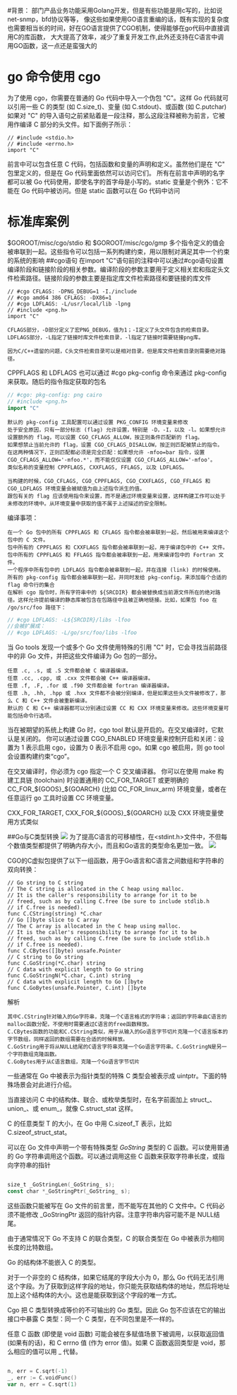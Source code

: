 #背景：
    部门产品业务功能采用Golang开发，但是有些功能是用c写的，比如说net-snmp，bfd协议等等，
	像这些如果使用GO语言重编的话，既有实现的复杂度也需要相当长的时间，好在GO语言提供了CGO机制，使得能够在go代码中直接调用C的库函数，
	大大提高了效率，减少了重复开发工作,此外还支持在C语言中调用GO函数，这一点还是蛮强大的

# go 命令使用 cgo  
为了使用 cgo，你需要在普通的 Go 代码中导入一个伪包 "C"。这样 Go 代码就可以引用一些 C 的类型 (如 C.size_t)、变量 (如 C.stdout)、或函数 (如 C.putchar)
如果对 "C" 的导入语句之前紧贴着是一段注释，那么这段注释被称为前言，它被用作编译 C 部分的头文件。如下面例子所示：
```shell script
// #include <stdio.h>
// #include <errno.h>
import "C"
```
前言中可以包含任意 C 代码，包括函数和变量的声明和定义。虽然他们是在 "C" 包里定义的，但是在 Go 代码里面依然可以访问它们。
所有在前言中声明的名字都可以被 Go 代码使用，即使名字的首字母是小写的。static 变量是个例外：它不能在 Go 代码中被访问。但是 static 函数可以在 Go 代码中访问
# 标准库案例
$GOROOT/misc/cgo/stdio 和 $GOROOT/misc/cgo/gmp
多个指令定义的值会被串联到一起。这些指令可以包括一系列构建约束，用以限制对满足其中一个约束的系统的影响
##cgo语句
在import "C"语句前的注释中可以通过#cgo语句设置编译阶段和链接阶段的相关参数。编译阶段的参数主要用于定义相关宏和指定头文件检索路径。链接阶段的参数主要是指定库文件检索路径和要链接的库文件
```shell script
// #cgo CFLAGS: -DPNG_DEBUG=1 -I./include
// #cgo amd64 386 CFLAGS: -DX86=1
// #cgo LDFLAGS: -L/usr/local/lib -lpng
// #include <png.h>
import "C"
```
    CFLAGS部分，-D部分定义了宏PNG_DEBUG，值为1；-I定义了头文件包含的检索目录。LDFLAGS部分，-L指定了链接时库文件检索目录，-l指定了链接时需要链接png库。
    
    因为C/C++遗留的问题，C头文件检索目录可以是相对目录，但是库文件检索目录则需要绝对路径。
    
CPPFLAGS 和 LDFLAGS 也可以通过 #cgo pkg-config 命令来通过 pkg-config 来获取。随后的指令指定获取的包名
```go
// #cgo: pkg-config: png cairo
// #include <png.h>
import "C"
```
    默认的 pkg-config 工具配置可以通过设置 PKG_CONFIG 环境变量来修改
    处于安全原因，只有一部分标志 (flag) 允许设置，特别是 -D，-I，以及 -l。如果想允许设置额外的 flag，可以设置 CGO_CFLAGS_ALLOW，按正则条件匹配新的 flag。
    如果想禁止当前允许的 flag，设置 CGO_CFLAGS_DISALLOW，按正则匹配被禁止的指令。
    在这两种情况下，正则匹配都必须是完全匹配：如果想允许 -mfoo=bar 指令，设置 CGO_CFLAGS_ALLOW='-mfoo.*'，而不能仅仅设置 CGO_CFLAGS_ALLOW='-mfoo'。
    类似名称的变量控制 CPPFLAGS, CXXFLAGS, FFLAGS, 以及 LDFLAGS。

    当构建的时候，CGO_CFLAGS, CGO_CPPFLAGS, CGO_CXXFLAGS, CGO_FFLAGS 和 CGO_LDFLAGS 环境变量会被赋值为由上述指令派生的值。
    跟包有关的 flag 应该使用指令来设置，而不是通过环境变量来设置，这样构建工作可以处于未修改的环境中。从环境变量中获取的值不属于上述描述的安全限制。
编译事项： 

    在一个 Go 包中的所有 CPPFLAGS 和 CFLAGS 指令都会被串联到一起，然后被用来编译这个包中的 C 文件。
    包中所有的 CPPFLAGS 和 CXXFLAGS 指令都会被串联到一起，用于编译包中的 C++ 文件。包中所有的 CPPFLAGS 和 FFLAGS 指令都会被串联到一起，用来编译包中的 Fortran 文件。
    一个程序中所有包中的 LDFLAGS 指令都会被串联到一起，并在连接 (link) 的时候使用。
    所有的 pkg-config 指令都会被串联到一起，并同时发给 pkg-config，来添加每个合适的 flag 命令行的集合
    在解析 cgo 指令时，所有字符串中的 ${SRCDIR} 都会被替换成当前源文件所在的绝对路径。这样允许提前编译的静态库被包含在包路径中且被正确地链接。比如，如果包 foo 在 /go/src/foo 路径下：
```go
// #cgo LDFLAGS: -L${SRCDIR}/libs -lfoo
//会被扩展成：
// #cgo LDFLAGS: -L/go/src/foo/libs -lfoo

```

当 Go tools 发现一个或多个 Go 文件使用特殊的引用 "C" 时，它会寻找当前路径中的非 Go 文件，并把这些文件编译为 Go 包的一部分。

    任意 .c, .s, 或 .S 文件都会被 C 编译器编译。
    任意 .cc, .cpp, 或 .cxx 文件都会被 C++ 编译器编译。
    任意 .f, .F, .for 或 .f90 文件都会被 fortran 编译器编译。
    任意 .h, .hh, .hpp 或 .hxx 文件都不会被分别编译，但是如果这些头文件被修改了，那么 C 和 C++ 文件会被重新编译。
    默认的 C 和 C++ 编译器都可以分别通过设置 CC 和 CXX 环境变量来修改。这些环境变量可能包括命令行选项。

当在被期望的系统上构建 Go 时，cgo tool 默认是开启的。在交叉编译时，它默认是关闭的。
你可以通过设置 CGO_ENABLED 环境变量来控制开启和关闭：设置为 1 表示启用 cgo，设置为 0 表示不启用 cgo。如果 cgo 被启用，则 go tool 会设置构建约束“cgo”。

在交叉编译时，你必须为 cgo 指定一个 C 交叉编译器。
你可以在使用 make 构建工具链 (toolchain) 时设置通用的 CC_FOR_TARGET 或更明确的 CC_FOR_${GOOS}_${GOARCH} (比如 CC_FOR_linux_arm) 环境变量，或者在任意运行 go 工具时设置 CC 环境变量。

CXX_FOR_TARGET, CXX_FOR_${GOOS}_${GOARCH} 以及 CXX 环境变量使用方式类似

##Go与C类型转换
![](.introduction_images/transfer_between_c_n_go.png)
为了提高C语言的可移植性，在<stdint.h>文件中，不但每个数值类型都提供了明确内存大小，而且和Go语言的类型命名更加一致。
![](.introduction_images/stdint.h.png)

CGO的C虚拟包提供了以下一组函数，用于Go语言和C语言之间数组和字符串的双向转换：
```cgo
// Go string to C string
// The C string is allocated in the C heap using malloc.
// It is the caller's responsibility to arrange for it to be
// freed, such as by calling C.free (be sure to include stdlib.h
// if C.free is needed).
func C.CString(string) *C.char
// Go []byte slice to C array
// The C array is allocated in the C heap using malloc.
// It is the caller's responsibility to arrange for it to be
// freed, such as by calling C.free (be sure to include stdlib.h
// if C.free is needed).
func C.CBytes([]byte) unsafe.Pointer
// C string to Go string
func C.GoString(*C.char) string
// C data with explicit length to Go string
func C.GoStringN(*C.char, C.int) string
// C data with explicit length to Go []byte
func C.GoBytes(unsafe.Pointer, C.int) []byte

```
解析
    
    其中C.CString针对输入的Go字符串，克隆一个C语言格式的字符串；返回的字符串由C语言的malloc函数分配，不使用时需要通过C语言的free函数释放。
    C.CBytes函数的功能和C.CString类似，用于从输入的Go语言字节切片克隆一个C语言版本的字节数组，同样返回的数组需要在合适的时候释放。
    C.GoString用于将从NULL结尾的C语言字符串克隆一个Go语言字符串。C.GoStringN是另一个字符数组克隆函数。
    C.GoBytes用于从C语言数组，克隆一个Go语言字节切片


一些通常在 Go 中被表示为指针类型的特殊 C 类型会被表示成 uintptr。下面的特殊场景会对此进行介绍。

当直接访问 C 中的结构体、联合、或枚举类型时，在名字前面加上 struct_、union_、或 enum_，就像 C.struct_stat 这样。

C 的任意类型 T 的大小，在 Go 中用 C.sizeof_T 表示，比如 C.sizeof_struct_stat。

可以在 Go 文件中声明一个带有特殊类型 _GoString_ 类型的 C 函数。可以使用普通的 Go 字符串调用这个函数。可以通过调用这些 C 函数来获取字符串长度，或指向字符串的指针
```go

size_t _GoStringLen(_GoString_ s);
const char *_GoStringPtr(_GoString_ s);
```
这些函数只能被写在 Go 文件的前言里，而不能写在其他的 C 文件中。C 代码必须不能修改 _GoStringPtr 返回的指针内容。注意字符串内容可能不是 NULL结尾。

由于通常情况下 Go 不支持 C 的联合类型，C 的联合类型在 Go 中被表示为相同长度的比特数组。

Go 的结构体不能嵌入 C 的类型。

对于一个非空的 C 结构体，如果它结尾的字段大小为 0，那么 Go 代码无法引用这个字段。为了获取到这样字段的地址，你只能先获取结构体的地址，然后将地址加上这个结构体的大小。这也是能获取到这个字段的唯一方式。

Cgo 把 C 类型转换成等价的不可输出的 Go 类型。因此 Go 包不应该在它的输出接口中暴露 C 类型：同一个 C 类型，在不同包里是不一样的。

任意 C 函数 (即使是 void 函数) 可能会被在多赋值场景下被调用，以获取返回值 (如果有的话)，和 C errno 值 (作为 error 值)。如果 C 函数返回类型是 void，那么相应的值可以用 _ 代替。
```go

n, err = C.sqrt(-1)
_, err := C.voidFunc()
var n, err = C.sqrt(1)
```